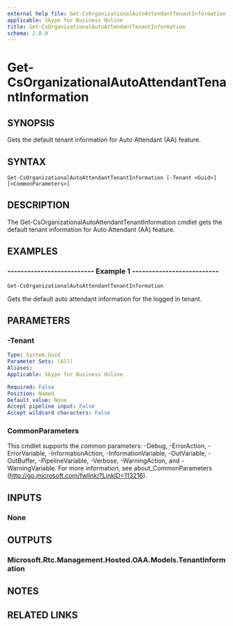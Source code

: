 ```yaml
---
external help file: Get-CsOrganizationalAutoAttendantTenantInformation.xml
applicable: Skype for Business Online
title: Get-CsOrganizationalAutoAttendantTenantInformation
schema: 2.0.0
---
```


# Get-CsOrganizationalAutoAttendantTenantInformation

## SYNOPSIS
Gets the default tenant information for Auto Attendant (AA) feature.

## SYNTAX

```
Get-CsOrganizationalAutoAttendantTenantInformation [-Tenant <Guid>] [<CommonParameters>]
```

## DESCRIPTION
The Get-CsOrganizationalAutoAttendantTenantInformation cmdlet gets the default tenant information for Auto Attendant (AA) feature.

## EXAMPLES

### -------------------------- Example 1 --------------------------
```
Get-CsOrganizationalAutoAttendantTenantInformation
```

Gets the default auto attendant information for the logged in tenant.


## PARAMETERS

### -Tenant

```yaml
Type: System.Guid
Parameter Sets: (All)
Aliases: 
Applicable: Skype for Business Online

Required: False
Position: Named
Default value: None
Accept pipeline input: False
Accept wildcard characters: False
```

### CommonParameters
This cmdlet supports the common parameters: -Debug, -ErrorAction, -ErrorVariable, -InformationAction, -InformationVariable, -OutVariable, -OutBuffer, -PipelineVariable, -Verbose, -WarningAction, and -WarningVariable. For more information, see about_CommonParameters (http://go.microsoft.com/fwlink/?LinkID=113216).

## INPUTS

### None

## OUTPUTS

### Microsoft.Rtc.Management.Hosted.OAA.Models.TenantInformation

## NOTES

## RELATED LINKS
